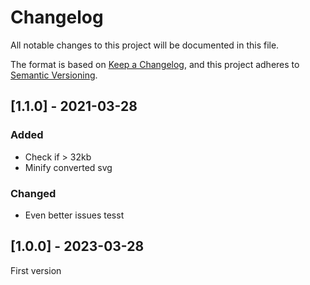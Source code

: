 # Changelog

All notable changes to this project will be documented in this file.

The format is based on [Keep a Changelog](https://keepachangelog.com/en/1.0.0/),
and this project adheres to [Semantic Versioning](https://semver.org/spec/v2.0.0.html).

## [1.1.0] - 2021-03-28
### Added
- Check if > 32kb
- Minify converted svg
### Changed
- Even better issues tesst

## [1.0.0] - 2023-03-28
First version
